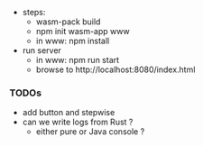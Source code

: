 
* steps:
    - wasm-pack build
    - npm init wasm-app www
    - in www: npm install 
* run server
    - in www: npm run start 
    - browse to http://localhost:8080/index.html

### TODOs

* add button and stepwise 
* can we write logs from Rust ?
    - either pure or Java console ?
